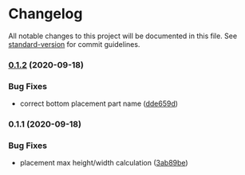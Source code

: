 # Changelog

All notable changes to this project will be documented in this file. See [standard-version](https://github.com/conventional-changelog/standard-version) for commit guidelines.

### [0.1.2](https://github.com/interfacesdev/popover-util/compare/v0.1.1...v0.1.2) (2020-09-18)


### Bug Fixes

* correct bottom placement part name ([dde659d](https://github.com/interfacesdev/popover-util/commit/dde659d06fb3117eb82bd047af12bb0218eef848))

### 0.1.1 (2020-09-18)


### Bug Fixes

* placement max height/width calculation ([3ab89be](https://github.com/interfacesdev/popover-util/commit/3ab89bef1c8939b3af4b712a550453825aee706c))
